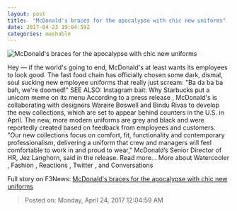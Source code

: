 ```yaml
---
layout: post
title:  "McDonald's braces for the apocalypse with chic new uniforms"
date: 2017-04-23 19:04:59Z
categories: mashable
---
```


![McDonald's braces for the apocalypse with chic new uniforms](http://i.amz.mshcdn.com/jSeHx1tf0oWVV2x5ID6FVAxYRpc=/1200x630/2017%2F04%2F23%2F0b%2F7127a10a9a44438e9e5cfd124607c13c.871e1.jpg)

Hey — if the world's going to end, McDonald's at least wants its employees to look good. The fast food chain has officially chosen some dark, dismal, soul sucking new employee uniforms that really just scream: "Ba da ba ba bah, we're doomed!" SEE ALSO: Instagram bait: Why Starbucks put a unicorn meme on its menu According to a press release , McDonald's is collaborating with designers Waraire Boswell and Bindu Rivas to develop the new collections, which are set to appear behind counters in the U.S. in April. The new, more modern uniforms are grey and black and were reportedly created based on feedback from employees and customers. "Our new collections focus on comfort, fit, functionality and contemporary professionalism, delivering a uniform that crew and managers will feel comfortable to work in and proud to wear," McDonald’s Senior Director of HR, Jez Langhorn, said in the release. Read more... More about Watercooler , Fashion , Reactions , Twitter , and Conversations


Full story on F3News: [McDonald's braces for the apocalypse with chic new uniforms](http://www.f3nws.com/n/AcdJnG)

> Posted on: Monday, April 24, 2017 12:04:59 AM
